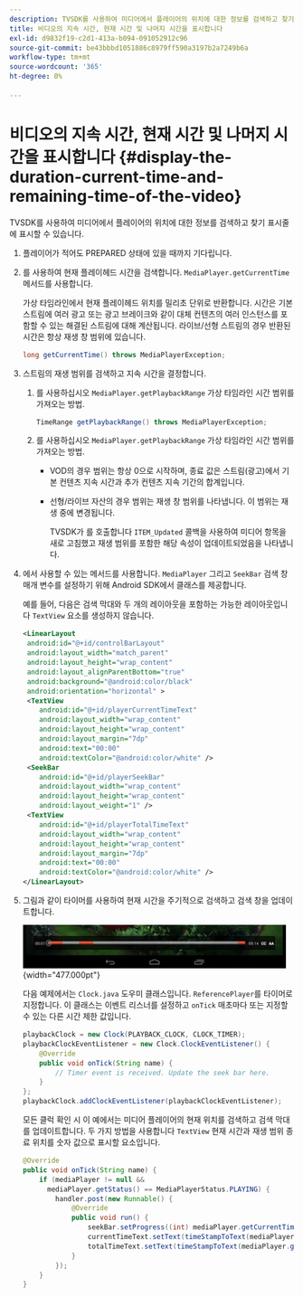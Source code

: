 ```yaml
---
description: TVSDK를 사용하여 미디어에서 플레이어의 위치에 대한 정보를 검색하고 찾기 표시줄에 표시할 수 있습니다.
title: 비디오의 지속 시간, 현재 시간 및 나머지 시간을 표시합니다
exl-id: d9832f19-c2d1-413a-b094-091052912c96
source-git-commit: be43bbbd1051886c8979ff590a3197b2a7249b6a
workflow-type: tm+mt
source-wordcount: '365'
ht-degree: 0%

---
```


# 비디오의 지속 시간, 현재 시간 및 나머지 시간을 표시합니다 {#display-the-duration-current-time-and-remaining-time-of-the-video}

TVSDK를 사용하여 미디어에서 플레이어의 위치에 대한 정보를 검색하고 찾기 표시줄에 표시할 수 있습니다.

1. 플레이어가 적어도 PREPARED 상태에 있을 때까지 기다립니다.
1. 를 사용하여 현재 플레이헤드 시간을 검색합니다. `MediaPlayer.getCurrentTime` 메서드를 사용합니다.

   가상 타임라인에서 현재 플레이헤드 위치를 밀리초 단위로 반환합니다. 시간은 기본 스트림에 여러 광고 또는 광고 브레이크와 같이 대체 컨텐츠의 여러 인스턴스를 포함할 수 있는 해결된 스트림에 대해 계산됩니다. 라이브/선형 스트림의 경우 반환된 시간은 항상 재생 창 범위에 있습니다.

   ```java
   long getCurrentTime() throws MediaPlayerException;
   ```

1. 스트림의 재생 범위를 검색하고 지속 시간을 결정합니다.
   1. 를 사용하십시오 `MediaPlayer.getPlaybackRange` 가상 타임라인 시간 범위를 가져오는 방법.

      ```java
      TimeRange getPlaybackRange() throws MediaPlayerException;
      ```

   1. 를 사용하십시오 `MediaPlayer.getPlaybackRange` 가상 타임라인 시간 범위를 가져오는 방법.

      * VOD의 경우 범위는 항상 0으로 시작하며, 종료 값은 스트림(광고)에서 기본 컨텐츠 지속 시간과 추가 컨텐츠 지속 기간의 합계입니다.
      * 선형/라이브 자산의 경우 범위는 재생 창 범위를 나타냅니다. 이 범위는 재생 중에 변경됩니다.

         TVSDK가 를 호출합니다 `ITEM_Updated` 콜백을 사용하여 미디어 항목을 새로 고침했고 재생 범위를 포함한 해당 속성이 업데이트되었음을 나타냅니다.

1. 에서 사용할 수 있는 메서드를 사용합니다. `MediaPlayer` 그리고 `SeekBar` 검색 창 매개 변수를 설정하기 위해 Android SDK에서 클래스를 제공합니다.

   예를 들어, 다음은 검색 막대와 두 개의 레이아웃을 포함하는 가능한 레이아웃입니다 `TextView` 요소를 생성하지 않습니다.

   ```xml
   <LinearLayout 
    android:id="@+id/controlBarLayout" 
    android:layout_width="match_parent" 
    android:layout_height="wrap_content" 
    android:layout_alignParentBottom="true" 
    android:background="@android:color/black" 
    android:orientation="horizontal" > 
    <TextView 
       android:id="@+id/playerCurrentTimeText" 
       android:layout_width="wrap_content" 
       android:layout_height="wrap_content" 
       android:layout_margin="7dp" 
       android:text="00:00" 
       android:textColor="@android:color/white" /> 
    <SeekBar 
       android:id="@+id/playerSeekBar" 
       android:layout_width="wrap_content" 
       android:layout_height="wrap_content" 
       android:layout_weight="1" /> 
    <TextView 
       android:id="@+id/playerTotalTimeText" 
       android:layout_width="wrap_content" 
       android:layout_height="wrap_content" 
       android:layout_margin="7dp" 
       android:text="00:00" 
       android:textColor="@android:color/white" /> 
   </LinearLayout>
   ```

1. 그림과 같이 타이머를 사용하여 현재 시간을 주기적으로 검색하고 검색 창을 업데이트합니다.

   <!--<a id="fig_689CEDDD02094C0C8E91C5195F8EAD3F"></a>-->

   ![](assets/seek-bar.jpg){width="477.000pt"}

   다음 예제에서는 `Clock.java` 도우미 클래스입니다. `ReferencePlayer`를 타이머로 지정합니다. 이 클래스는 이벤트 리스너를 설정하고 `onTick` 매초마다 또는 지정할 수 있는 다른 시간 제한 값입니다.

   ```java
   playbackClock = new Clock(PLAYBACK_CLOCK, CLOCK_TIMER); 
   playbackClockEventListener = new Clock.ClockEventListener() { 
       @Override 
       public void onTick(String name) { 
           // Timer event is received. Update the seek bar here. 
       } 
   }; 
   playbackClock.addClockEventListener(playbackClockEventListener);
   ```

   모든 클럭 확인 시 이 예에서는 미디어 플레이어의 현재 위치를 검색하고 검색 막대를 업데이트합니다. 두 가지 방법을 사용합니다 `TextView` 현재 시간과 재생 범위 종료 위치를 숫자 값으로 표시할 요소입니다.

   ```java
   @Override 
   public void onTick(String name) { 
       if (mediaPlayer != null &&  
         mediaPlayer.getStatus() == MediaPlayerStatus.PLAYING) { 
           handler.post(new Runnable() { 
               @Override 
               public void run() { 
                   seekBar.setProgress((int) mediaPlayer.getCurrentTime()); 
                   currentTimeText.setText(timeStampToText(mediaPlayer.getCurrentTime())); 
                   totalTimeText.setText(timeStampToText(mediaPlayer.getPlaybackRange().getEnd())); 
               } 
           }); 
       } 
   } 
   ```
